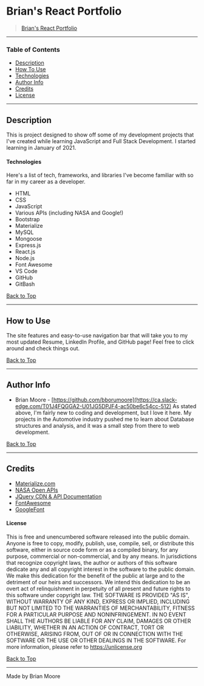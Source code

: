 # Brian's React Portfolio
> [Brian's React Portfolio](https://bborumoore.github.io/mars-daily/ )
---
### Table of Contents
- [Description](#description)
- [How To Use](#how-to-use)
- [Technologies](#technologies)
- [Author Info](#author-info)
- [Credits](#credits)
- [License](#license) 

---
## Description
This is project designed to show off some of my development projects that I've created while learning JavaScript and Full Stack Development.  I started learning in January of 2021.
#### Technologies
Here's a list of tech, frameworks, and libraries I've become familiar with so far in my career as a developer.
- HTML
- CSS
- JavaScript
- Various APIs (including NASA and Google!)
- Bootstrap
- Materialize
- MySQL
- Mongoose
- Express.js
- React.js
- Node.js
- Font Awesome
- VS Code
- GitHub
- GitBash 
  
[Back to Top](#table-of-contents)

---
## How to Use
The site features and easy-to-use navigation bar that will take you to my most updated Resume, LinkedIn Profile, and GitHub page!  Feel free to click around and check things out. 
  
[Back to Top](#brian's-react-portfolio)

---
## Author Info
- Brian Moore - [https://github.com/bborumoore](https://ca.slack-edge.com/T01J4FQGGA2-U01JG5DPJF4-ac50be6c54cc-512)
As stated above, I'm fairly new to coding and development, but I love it here.  My projects in the Automotive industry pushed me to learn about Database structures and analysis, and it was a small step from there to web development.
  
[Back to Top](#Brian's-React-Portfolio)

---
## Credits
- [Materialize.com](https://materializecss.com/)
- [NASA Open APIs](https://api.nasa.gov/)
- [JQuery CDN & API Documentation](https://code.jquery.com/)
- [FontAwesome](https://fontawesome.com/)
- [GoogleFont](https://fonts.google.com/)  

#### License ####
This is free and unencumbered software released into the public domain.
Anyone is free to copy, modify, publish, use, compile, sell, or
distribute this software, either in source code form or as a compiled
binary, for any purpose, commercial or non-commercial, and by any
means.
In jurisdictions that recognize copyright laws, the author or authors
of this software dedicate any and all copyright interest in the
software to the public domain. We make this dedication for the benefit
of the public at large and to the detriment of our heirs and
successors. We intend this dedication to be an overt act of
relinquishment in perpetuity of all present and future rights to this
software under copyright law.
THE SOFTWARE IS PROVIDED "AS IS", WITHOUT WARRANTY OF ANY KIND,
EXPRESS OR IMPLIED, INCLUDING BUT NOT LIMITED TO THE WARRANTIES OF
MERCHANTABILITY, FITNESS FOR A PARTICULAR PURPOSE AND NONINFRINGEMENT.
IN NO EVENT SHALL THE AUTHORS BE LIABLE FOR ANY CLAIM, DAMAGES OR
OTHER LIABILITY, WHETHER IN AN ACTION OF CONTRACT, TORT OR OTHERWISE,
ARISING FROM, OUT OF OR IN CONNECTION WITH THE SOFTWARE OR THE USE OR
OTHER DEALINGS IN THE SOFTWARE.
For more information, please refer to <https://unlicense.org>
   
[Back to Top](#Brian's-React-Portfolio)

---
Made by Brian Moore 
